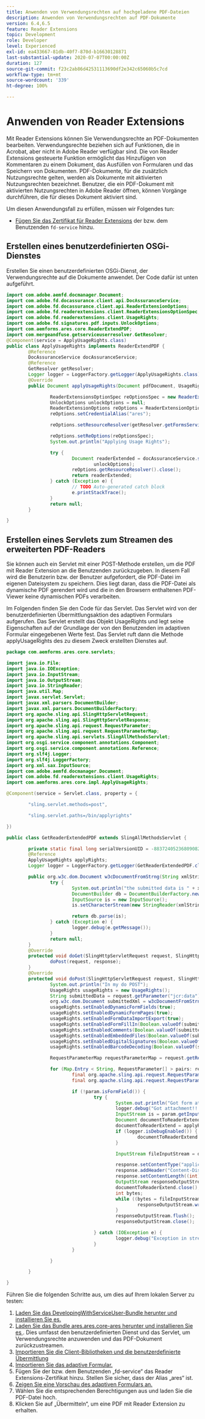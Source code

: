 ```yaml
---
title: Anwenden von Verwendungsrechten auf hochgeladene PDF-Dateien
description: Anwenden von Verwendungsrechten auf PDF-Dokumente
version: 6.4,6.5
feature: Reader Extensions
topic: Development
role: Developer
level: Experienced
exl-id: ea433667-81db-40f7-870d-b16630128871
last-substantial-update: 2020-07-07T00:00:00Z
duration: 127
source-git-commit: f23c2ab86d42531113690df2e342c65060b5c7cd
workflow-type: tm+mt
source-wordcount: '339'
ht-degree: 100%

---
```


# Anwenden von Reader Extensions

Mit Reader Extensions können Sie Verwendungsrechte an PDF-Dokumenten bearbeiten. Verwendungsrechte beziehen sich auf Funktionen, die in Acrobat, aber nicht in Adobe Reader verfügbar sind. Die von Reader Extensions gesteuerte Funktion ermöglicht das Hinzufügen von Kommentaren zu einem Dokument, das Ausfüllen von Formularen und das Speichern von Dokumenten. PDF-Dokumente, für die zusätzlich Nutzungsrechte gelten, werden als Dokumente mit aktivierten Nutzungsrechten bezeichnet. Benutzer, die ein PDF-Dokument mit aktivierten Nutzungsrechten in Adobe Reader öffnen, können Vorgänge durchführen, die für dieses Dokument aktiviert sind.

Um diesen Anwendungsfall zu erfüllen, müssen wir Folgendes tun:
* [Fügen Sie das Zertifikat für Reader Extensions](https://experienceleague.adobe.com/docs/experience-manager-learn/forms/document-services/configuring-reader-extension-osgi.html?lang=de) der bzw. dem Benutzenden `fd-service` hinzu.

## Erstellen eines benutzerdefinierten OSGi-Dienstes

Erstellen Sie einen benutzerdefinierten OSGi-Dienst, der Verwendungsrechte auf die Dokumente anwendet. Der Code dafür ist unten aufgeführt.

```java
import com.adobe.aemfd.docmanager.Document;
import com.adobe.fd.docassurance.client.api.DocAssuranceService;
import com.adobe.fd.docassurance.client.api.ReaderExtensionOptions;
import com.adobe.fd.readerextensions.client.ReaderExtensionsOptionSpec;
import com.adobe.fd.readerextensions.client.UsageRights;
import com.adobe.fd.signatures.pdf.inputs.UnlockOptions;
import com.aemforms.ares.core.ReaderExtendPDF;
import com.mergeandfuse.getserviceuserresolver.GetResolver;
@Component(service = ApplyUsageRights.class)
public class ApplyUsageRights implements ReaderExtendPDF {
        @Reference
        DocAssuranceService docAssuranceService;
        @Reference
        GetResolver getResolver;
        Logger logger = LoggerFactory.getLogger(ApplyUsageRights.class);
        @Override
        public Document applyUsageRights(Document pdfDocument, UsageRights usageRights) {

                ReaderExtensionsOptionSpec reOptionsSpec = new ReaderExtensionsOptionSpec(usageRights, "Sample ARES");
                UnlockOptions unlockOptions = null;
                ReaderExtensionOptions reOptions = ReaderExtensionOptions.getInstance();
                reOptions.setCredentialAlias("ares");

                reOptions.setResourceResolver(getResolver.getFormsServiceResolver());

                reOptions.setReOptions(reOptionsSpec);
                System.out.println("Applying Usage Rights");

                try {
                        Document readerExtended = docAssuranceService.secureDocument(pdfDocument, null, null, reOptions,
                                unlockOptions);
                        reOptions.getResourceResolver().close();
                        return readerExtended;
                } catch (Exception e) {
                        // TODO Auto-generated catch block
                        e.printStackTrace();
                }
                return null;
        }

}
```

## Erstellen eines Servlets zum Streamen des erweiterten PDF-Readers

Sie können auch ein Servlet mit einer POST-Methode erstellen, um die PDF mit Reader Extension an die Benutzenden zurückzugeben. In diesem Fall wird die Benutzerin bzw. der Benutzer aufgefordert, die PDF-Datei im eigenen Dateisystem zu speichern. Dies liegt daran, dass die PDF-Datei als dynamische PDF gerendert wird und die in den Browsern enthaltenen PDF-Viewer keine dynamischen PDFs verarbeiten.

Im Folgenden finden Sie den Code für das Servlet. Das Servlet wird von der benutzerdefinierten Übermittlungsaktion des adaptiven Formulars aufgerufen.
Das Servlet erstellt das Objekt UsageRights und legt seine Eigenschaften auf der Grundlage der von den Benutzenden im adaptiven Formular eingegebenen Werte fest. Das Servlet ruft dann die Methode applyUsageRights des zu diesem Zweck erstellten Dienstes auf.

```java
package com.aemforms.ares.core.servlets;

import java.io.File;
import java.io.IOException;
import java.io.InputStream;
import java.io.OutputStream;
import java.io.StringReader;
import java.util.Map;
import javax.servlet.Servlet;
import javax.xml.parsers.DocumentBuilder;
import javax.xml.parsers.DocumentBuilderFactory;
import org.apache.sling.api.SlingHttpServletRequest;
import org.apache.sling.api.SlingHttpServletResponse;
import org.apache.sling.api.request.RequestParameter;
import org.apache.sling.api.request.RequestParameterMap;
import org.apache.sling.api.servlets.SlingAllMethodsServlet;
import org.osgi.service.component.annotations.Component;
import org.osgi.service.component.annotations.Reference;
import org.slf4j.Logger;
import org.slf4j.LoggerFactory;
import org.xml.sax.InputSource;
import com.adobe.aemfd.docmanager.Document;
import com.adobe.fd.readerextensions.client.UsageRights;
import com.aemforms.ares.core.impl.ApplyUsageRights;

@Component(service = Servlet.class, property = {

        "sling.servlet.methods=post",

        "sling.servlet.paths=/bin/applyrights"

})

public class GetReaderExtendedPDF extends SlingAllMethodsServlet {

        private static final long serialVersionUID = -883724052368090823 L;
        @Reference
        ApplyUsageRights applyRights;
        Logger logger = LoggerFactory.getLogger(GetReaderExtendedPDF.class);

        public org.w3c.dom.Document w3cDocumentFromStrng(String xmlString) {
                try {
                        System.out.println("the submitted data is " + xmlString);
                        DocumentBuilder db = DocumentBuilderFactory.newInstance().newDocumentBuilder();
                        InputSource is = new InputSource();
                        is.setCharacterStream(new StringReader(xmlString));

                        return db.parse(is);
                } catch (Exception e) {
                        logger.debug(e.getMessage());
                }
                return null;
        }
        @Override
        protected void doGet(SlingHttpServletRequest request, SlingHttpServletResponse response) {
                doPost(request, response);
        }
        @Override
        protected void doPost(SlingHttpServletRequest request, SlingHttpServletResponse response) {
                System.out.println("In my do POST");
                UsageRights usageRights = new UsageRights();
                String submittedData = request.getParameter("jcr:data");
                org.w3c.dom.Document submittedXml = w3cDocumentFromStrng(submittedData);
                usageRights.setEnabledDynamicFormFields(true);
                usageRights.setEnabledDynamicFormPages(true);
                usageRights.setEnabledFormDataImportExport(true);
                usageRights.setEnabledFormFillIn(Boolean.valueOf(submittedXml.getElementsByTagName("formfill").item(0).getTextContent()));
                usageRights.setEnabledComments(Boolean.valueOf(submittedXml.getElementsByTagName("comments").item(0).getTextContent()));
                usageRights.setEnabledEmbeddedFiles(Boolean.valueOf(submittedXml.getElementsByTagName("attachments").item(0).getTextContent()));
                usageRights.setEnabledDigitalSignatures(Boolean.valueOf(submittedXml.getElementsByTagName("digitalsignatures").item(0).getTextContent()));
                usageRights.setEnabledBarcodeDecoding(Boolean.valueOf(submittedXml.getElementsByTagName("barcode").item(0).getTextContent()));

                RequestParameterMap requestParameterMap = request.getRequestParameterMap();

                for (Map.Entry < String, RequestParameter[] > pairs: requestParameterMap.entrySet()) {
                        final org.apache.sling.api.request.RequestParameter[] pArr = pairs.getValue();
                        final org.apache.sling.api.request.RequestParameter param = pArr[0];

                        if (!param.isFormField()) {
                                try {
                                        System.out.println("Got form attachment!!!!" + param.getFileName());
                                        logger.debug("Got attachment!!!!" + param.getFileName());
                                        InputStream is = param.getInputStream();
                                        Document documentToReaderExtend = new Document(is);
                                        documentToReaderExtend = applyRights.applyUsageRights(documentToReaderExtend, usageRights);
                                        if (logger.isDebugEnabled()) {
                                                documentToReaderExtend.copyToFile(new File(param.getFileName().split("/")[1]));
                                        }

                                        InputStream fileInputStream = documentToReaderExtend.getInputStream();

                                        response.setContentType("application/pdf");
                                        response.addHeader("Content-Disposition", "attachment; filename=" + param.getFileName().split("/")[1]);
                                        response.setContentLength((int) fileInputStream.available());
                                        OutputStream responseOutputStream = response.getOutputStream();
                                        documentToReaderExtend.close();
                                        int bytes;
                                        while ((bytes = fileInputStream.read()) != -1) {
                                                responseOutputStream.write(bytes);
                                        }
                                        responseOutputStream.flush();
                                        responseOutputStream.close();

                                } catch (IOException e) {
                                        logger.debug("Exception in streaming pdf back to client  " + e.getMessage());
                                }
                        }

                }

        }

}
```

Führen Sie die folgenden Schritte aus, um dies auf Ihrem lokalen Server zu testen:
1. [Laden Sie das DevelopingWithServiceUser-Bundle herunter und installieren Sie es.](/help/forms/assets/common-osgi-bundles/DevelopingWithServiceUser.jar)
1. [Laden Sie das Bundle ares.ares.core-ares herunter und installieren Sie es ](assets/ares.ares.core-ares.jar). Dies umfasst den benutzerdefinierten Dienst und das Servlet, um Verwendungsrechte anzuwenden und das PDF-Dokument zurückzustreamen.
1. [Importieren Sie die Client-Bibliotheken und die benutzerdefinierte Übermittlung](assets/applyaresdemo.zip)
1. [Importieren Sie das adaptive Formular.](assets/applyaresform.zip)
1. Fügen Sie der bzw. dem Benutzenden „fd-service“ das Reader Extensions-Zertifikat hinzu. Stellen Sie sicher, dass der Alias „ares“ ist.
1. [Zeigen Sie eine Vorschau des adaptiven Formulars an.](http://localhost:4502/content/dam/formsanddocuments/applyreaderextensions/jcr:content?wcmmode=disabled)
1. Wählen Sie die entsprechenden Berechtigungen aus und laden Sie die PDF-Datei hoch.
1. Klicken Sie auf „Übermitteln“, um eine PDF mit Reader Extension zu erhalten.
